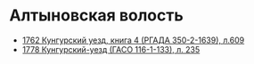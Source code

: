 # Алтыновская волость

- [1762 Кунгурский уезд, книга 4 (РГАДА 350-2-1639), л.609](https://kungur-sources.github.io/1762-РГАДА-350-2-1639-Кунгурский-уезд.md#села-егорьевского-алтынного-тож-крестьяне-л609)
- [1778 Кунгурский-уезд (ГАСО 116-1-133), л. 235](../1778-ГАСО-116-1-133-Кунгурский-уезд.md#л235-села-алтаного)
